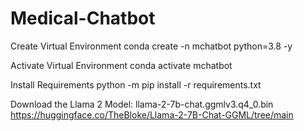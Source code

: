 # Medical-Chatbot

Create Virtual Environment
conda create -n mchatbot python=3.8 -y

Activate Virtual Environment
conda activate mchatbot

Install Requirements 
python -m pip install -r requirements.txt

Download the Llama 2 Model:
llama-2-7b-chat.ggmlv3.q4_0.bin
https://huggingface.co/TheBloke/Llama-2-7B-Chat-GGML/tree/main

